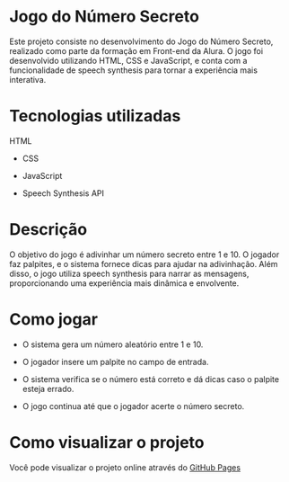 
# Jogo do Número Secreto

Este projeto consiste no desenvolvimento do Jogo do Número Secreto, realizado como parte da formação em Front-end da Alura. O jogo foi desenvolvido utilizando HTML, CSS e JavaScript, e conta com a funcionalidade de speech synthesis para tornar a experiência mais interativa.

# Tecnologias utilizadas

HTML

- CSS

- JavaScript

- Speech Synthesis API

# Descrição

O objetivo do jogo é adivinhar um número secreto entre 1 e 10. O jogador faz palpites, e o sistema fornece dicas para ajudar na adivinhação. Além disso, o jogo utiliza speech synthesis para narrar as mensagens, proporcionando uma experiência mais dinâmica e envolvente.

# Como jogar

- O sistema gera um número aleatório entre 1 e 10.

- O jogador insere um palpite no campo de entrada.

- O sistema verifica se o número está correto e dá dicas caso o palpite esteja errado.

- O jogo continua até que o jogador acerte o número secreto.

# Como visualizar o projeto
Você pode visualizar o projeto online através do [GitHub Pages]()
